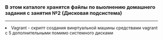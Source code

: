 <h3>В этом каталоге хранятся файлы по выолнению домашнего задания с занятия №2 (Дисковая подсистема)</h3>
<hr>
<li>Vagrant - скрипт создания винртуальной машины  средствами vagrant с 5 дополнительными помимо системного дисками</li>
